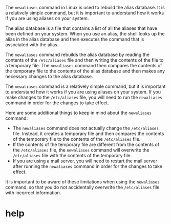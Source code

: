 The `newaliases` command in Linux is used to rebuild the alias database. It is a relatively simple command, but it is important to understand how it works if you are using aliases on your system.

The alias database is a file that contains a list of all the aliases that have been defined on your system. When you use an alias, the shell looks up the alias in the alias database and then executes the command that is associated with the alias.

The `newaliases` command rebuilds the alias database by reading the contents of the `/etc/aliases` file and then writing the contents of the file to a temporary file. The `newaliases` command then compares the contents of the temporary file to the contents of the alias database and then makes any necessary changes to the alias database.

The `newaliases` command is a relatively simple command, but it is important to understand how it works if you are using aliases on your system. If you make changes to the `/etc/aliases` file, you will need to run the `newaliases` command in order for the changes to take effect.

Here are some additional things to keep in mind about the `newaliases` command:

* The `newaliases` command does not actually change the `/etc/aliases` file. Instead, it creates a temporary file and then compares the contents of the temporary file to the contents of the `/etc/aliases` file.
* If the contents of the temporary file are different from the contents of the `/etc/aliases` file, the `newaliases` command will overwrite the `/etc/aliases` file with the contents of the temporary file.
* If you are using a mail server, you will need to restart the mail server after running the `newaliases` command in order for the changes to take effect.

It is important to be aware of these limitations when using the `newaliases` command, so that you do not accidentally overwrite the `/etc/aliases` file with incorrect information.




# help 

```

```

